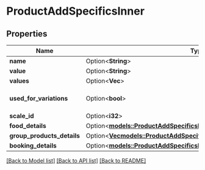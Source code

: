 # ProductAddSpecificsInner

## Properties

Name | Type | Description | Notes
------------ | ------------- | ------------- | -------------
**name** | Option<**String**> |  | [optional]
**value** | Option<**String**> |  | [optional]
**values** | Option<**Vec<String>**> |  | [optional]
**used_for_variations** | Option<**bool**> |  | [optional][default to false]
**scale_id** | Option<**i32**> |  | [optional]
**food_details** | Option<[**models::ProductAddSpecificsInnerFoodDetails**](ProductAdd_specifics_inner_food_details.md)> |  | [optional]
**group_products_details** | Option<[**Vec<models::ProductAddSpecificsInnerGroupProductsDetailsInner>**](ProductAdd_specifics_inner_group_products_details_inner.md)> |  | [optional]
**booking_details** | Option<[**models::ProductAddSpecificsInnerBookingDetails**](ProductAdd_specifics_inner_booking_details.md)> |  | [optional]

[[Back to Model list]](../README.md#documentation-for-models) [[Back to API list]](../README.md#documentation-for-api-endpoints) [[Back to README]](../README.md)


